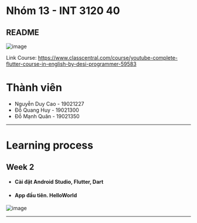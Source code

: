 # Nhóm 13 - INT 3120 40

## README    

![image](https://user-images.githubusercontent.com/63546465/190547783-96c727b2-1868-4dd3-8656-166bcbfee1b6.png)

Link Course: https://www.classcentral.com/course/youtube-complete-flutter-course-in-english-by-desi-programmer-59583

# Thành viên
* Nguyễn Duy Cao - 19021227
* Đỗ Quang Huy - 19021300
* Đỗ Mạnh Quân - 19021350

----

# Learning process

## Week 2

* #### Cài đặt Android Studio, Flutter, Dart
* #### App đầu tiên. HelloWorld
![image](https://user-images.githubusercontent.com/62604651/190574707-e042865e-e81d-4731-99a1-db13015de313.png)


----

